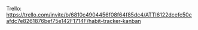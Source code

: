 Trello: 
https://trello.com/invite/b/6810c4904456f08f64f85dc4/ATTI6122dcefc50cafdc7e8261876bef75e142F1714F/habit-tracker-kanban
